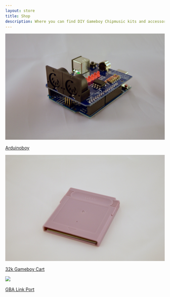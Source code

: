 ```yaml
---
layout: store
title: Shop
description: Where you can find DIY Gameboy Chipmusic kits and accessories
---
```

<div class="tile">
	<a href="/shop/arduinoboy">
		<img src="/public/gallery/1.jpg"/>
		<p>Arduinoboy</p>
	</a>
</div>

<div class="tile">
	<a href="/shop/32kcart">
		<img src="/public/32kcart/1.jpg"/>
		<p>32k Gameboy Cart</p>
	</a>
</div>

<div class="tile">
	<a href="/shop/linkport">
		<img src="https://i.imgur.com/iPtaiDp.png"/>
		<p>GBA Link Port</p>
	</a>
</div>

